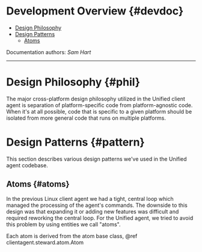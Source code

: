 Development Overview                                            {#devdoc}
====================

* [Design Philosophy](#phil)
* [Design Patterns](#pattern)
    * [Atoms](#atoms)

Documentation authors: *Sam Hart*

--------------------------------------------------------------------------

Design Philosophy                                               {#phil}
=================

The major cross-platform design philosophy utilized in the Unified client
agent is separation of platform-specific code from platform-agnostic code.
When it's at all possible, code that is specific to a given platform
should be isolated from more general code that runs on multiple platforms.

Design Patterns                                                 {#pattern}
===============

This section describes various design patterns we've used in the Unified
agent codebase.

## Atoms                                                        {#atoms}

In the previous Linux client agent we had a tight, central loop which
managed the processing of the agent's commands. The downside to this
design was that expanding it or adding new features was difficult and
required reworking the central loop. For the Unified agent, we tried
to avoid this problem by using entities we call "atoms".

Each atom is derived from the atom base class, @ref clientagent.steward.atom.Atom
